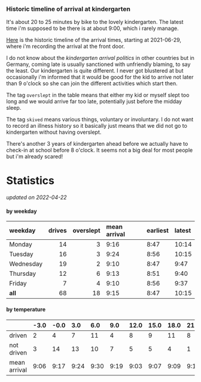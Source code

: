 ### Historic timeline of arrival at kindergarten

It's about 20 to 25 minutes by bike to the lovely kindergarten. 
The latest time i'm supposed to be there is at about 9:00, 
which i rarely manage. 

[Here](times.csv) is the historic timeline of the arrival times, starting
at 2021-06-29, where i'm recording the arrival at the front door.

I do not know about the *kindergarten arrival politics* in other
countries but in Germany, coming late is usually sanctioned 
with unfriendly blaming, to say the least. Our kindergarten is quite
different. I never got blustered at but occasionally i'm informed
that it would be good for the kid to arrive not later than 9 o'clock
so she can join the different activities which start then. 

The tag `overslept` in the table means that either my kid or myself
slept too long and we would arrive far too late, potentially just
before the midday sleep.

The tag `skived` means various things, voluntary or involuntary. I 
do not want to record an illness history so it basically just means
that we did not go to kindergarten without having overslept.

There's another 3 years of kindergarten ahead before we actually 
have to check-in at school before 8 o'clock. It seems not a big deal
for most people but i'm already scared!


# Statistics

*updated on 2022-04-22*

#### by weekday

| weekday   |   drives |   overslept | mean arrival   | earliest   | latest   |
|:----------|---------:|------------:|:---------------|:-----------|:---------|
| Monday    |       14 |           3 | 9:16           | 8:47       | 10:14    |
| Tuesday   |       16 |           3 | 9:24           | 8:56       | 10:15    |
| Wednesday |       19 |           2 | 9:10           | 8:47       | 9:47     |
| Thursday  |       12 |           6 | 9:13           | 8:51       | 9:40     |
| Friday    |        7 |           4 | 9:10           | 8:56       | 9:37     |
| **all**   |       68 |          18 | 9:15           | 8:47       | 10:15    |

#### by temperature

|              | -3.0   | -0.0   | 3.0   | 6.0   | 9.0   | 12.0   | 15.0   | 18.0   | 21.0   | 24.0   |
|:-------------|:-------|:-------|:------|:------|:------|:-------|:-------|:-------|:-------|:-------|
| driven       | 2      | 4      | 7     | 11    | 4     | 8      | 9      | 11     | 8      | 3      |
| not driven   | 3      | 14     | 13    | 10    | 7     | 5      | 5      | 4      | 1      | 1      |
| mean arrival | 9:06   | 9:17   | 9:24  | 9:30  | 9:19  | 9:03   | 9:07   | 9:09   | 9:17   | 9:15   |

